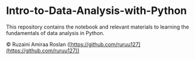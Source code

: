 # Intro-to-Data-Analysis-with-Python
This repository contains the notebook and relevant materials to learning the fundamentals of data analysis in Python.

&copy; Ruzaini Amiraa Roslan ([https://github.com/ruruu127](https://github.com/ruruu127))
